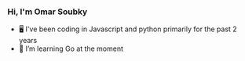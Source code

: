 ### Hi, I'm Omar Soubky

- 🖥️ I've been coding in Javascript and python primarily for the past 2 years
- 🐹 I’m learning Go at the moment
